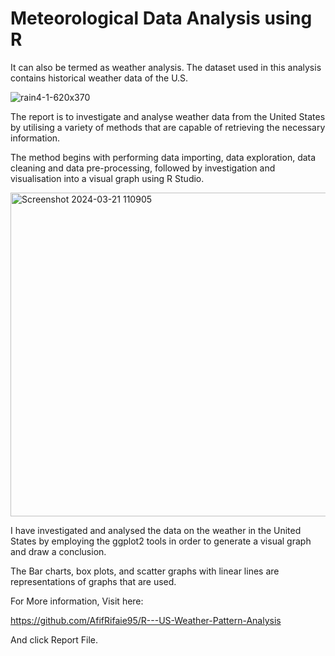 # Meteorological Data Analysis using R

It can also be termed as weather analysis. The dataset used in this analysis contains historical weather data of the U.S.

![rain4-1-620x370](https://github.com/AfifRifaie95/R---US-Weather-Pattern-Analysis/assets/159521904/55b6f861-3101-4bb6-bd94-c2d4847f38bf)

The report is to investigate and analyse weather data from the United States by utilising a variety of methods that are capable of retrieving the necessary information.

The method begins with performing data importing, data exploration, data cleaning and data pre-processing, followed by investigation and visualisation into a visual graph using R Studio.

<img width="518" alt="Screenshot 2024-03-21 110905" src="https://github.com/AfifRifaie95/R---US-Weather-Pattern-Analysis/assets/159521904/ea1e1f94-e66d-4adb-a477-502a392fac35">


I have investigated and analysed the data on the weather in the United States by employing the ggplot2 tools in order to generate a visual graph and draw a conclusion. 

The Bar charts, box plots, and scatter graphs with linear lines are representations of graphs that are used. 


For More information, Visit here:

https://github.com/AfifRifaie95/R---US-Weather-Pattern-Analysis

And click Report File.
